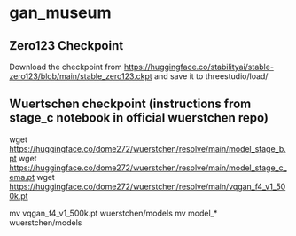 # gan_museum

## Zero123 Checkpoint

Download the checkpoint from https://huggingface.co/stabilityai/stable-zero123/blob/main/stable_zero123.ckpt and save it to threestudio/load/

## Wuertschen checkpoint (instructions from stage_c notebook in official wuerstchen repo)
wget https://huggingface.co/dome272/wuerstchen/resolve/main/model_stage_b.pt
wget https://huggingface.co/dome272/wuerstchen/resolve/main/model_stage_c_ema.pt
wget https://huggingface.co/dome272/wuerstchen/resolve/main/vqgan_f4_v1_500k.pt

mv vqgan_f4_v1_500k.pt wuerstchen/models
mv model_* wuerstchen/models
